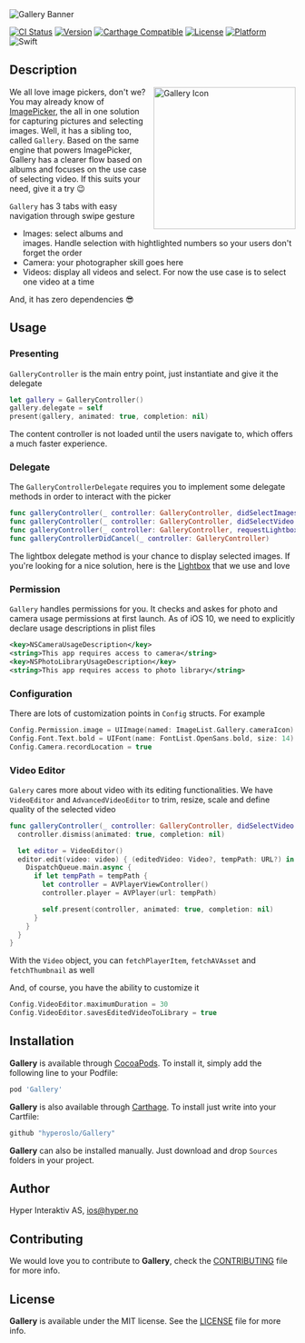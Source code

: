 <img src="Screenshots/Banner.png" alt="Gallery Banner" align="center" />

[![CI Status](http://img.shields.io/travis/hyperoslo/Gallery.svg?style=flat)](https://travis-ci.org/hyperoslo/Gallery)
[![Version](https://img.shields.io/cocoapods/v/Gallery.svg?style=flat)](http://cocoadocs.org/docsets/Gallery)
[![Carthage Compatible](https://img.shields.io/badge/Carthage-compatible-4BC51D.svg?style=flat)](https://github.com/Carthage/Carthage)
[![License](https://img.shields.io/cocoapods/l/Gallery.svg?style=flat)](http://cocoadocs.org/docsets/Gallery)
[![Platform](https://img.shields.io/cocoapods/p/Gallery.svg?style=flat)](http://cocoadocs.org/docsets/Gallery)
![Swift](https://img.shields.io/badge/%20in-swift%203.0-orange.svg)

## Description

<img src="Screenshots/Icon.png" alt="Gallery Icon" align="right" width="250" height="250" />

We all love image pickers, don't we? You may already know of [ImagePicker](https://github.com/hyperoslo/ImagePicker), the all in one solution for capturing pictures and selecting images. Well, it has a sibling too, called `Gallery`. Based on the same engine that powers ImagePicker, Gallery has a clearer flow based on albums and focuses on the use case of selecting video. If this suits your need, give it a try 😉

`Gallery` has 3 tabs with easy navigation through swipe gesture

- Images: select albums and images. Handle selection with hightlighted numbers so your users don't forget the order
- Camera: your photographer skill goes here
- Videos: display all videos and select. For now the use case is to select one video at a time

And, it has zero dependencies 😎

## Usage

### Presenting

`GalleryController` is the main entry point, just instantiate and give it the delegate

```swift
let gallery = GalleryController()
gallery.delegate = self
present(gallery, animated: true, completion: nil)
```

The content controller is not loaded until the users navigate to, which offers a much faster experience.

### Delegate

The `GalleryControllerDelegate` requires you to implement some delegate methods in order to interact with the picker

```swift
func galleryController(_ controller: GalleryController, didSelectImages images: [Image])
func galleryController(_ controller: GalleryController, didSelectVideo video: Video)
func galleryController(_ controller: GalleryController, requestLightbox images: [Image])
func galleryControllerDidCancel(_ controller: GalleryController)
```

The lightbox delegate method is your chance to display selected images. If you're looking for a nice solution, here is the [Lightbox](https://github.com/hyperoslo/Lightbox) that we use and love

### Permission

`Gallery` handles permissions for you. It checks and askes for photo and camera usage permissions at first launch. As of iOS 10, we need to explicitly declare usage descriptions in plist files

```xml
<key>NSCameraUsageDescription</key>
<string>This app requires access to camera</string>
<key>NSPhotoLibraryUsageDescription</key>
<string>This app requires access to photo library</string>
```

### Configuration

There are lots of customization points in `Config` structs. For example

```swift
Config.Permission.image = UIImage(named: ImageList.Gallery.cameraIcon)
Config.Font.Text.bold = UIFont(name: FontList.OpenSans.bold, size: 14)!
Config.Camera.recordLocation = true
```

### Video Editor

`Galery` cares more about video with its editing functionalities. We have `VideoEditor` and `AdvancedVideoEditor` to trim, resize, scale and define quality of the selected video

```swift
func galleryController(_ controller: GalleryController, didSelectVideo video: Video) {
  controller.dismiss(animated: true, completion: nil)

  let editor = VideoEditor()
  editor.edit(video: video) { (editedVideo: Video?, tempPath: URL?) in
    DispatchQueue.main.async {
      if let tempPath = tempPath {
        let controller = AVPlayerViewController()
        controller.player = AVPlayer(url: tempPath)

        self.present(controller, animated: true, completion: nil)
      }
    }
  }
}
```

With the `Video` object, you can `fetchPlayerItem`, `fetchAVAsset` and `fetchThumbnail` as well

And, of course, you have the ability to customize it

```swift
Config.VideoEditor.maximumDuration = 30
Config.VideoEditor.savesEditedVideoToLibrary = true
```



## Installation

**Gallery** is available through [CocoaPods](http://cocoapods.org). To install
it, simply add the following line to your Podfile:

```ruby
pod 'Gallery'
```

**Gallery** is also available through [Carthage](https://github.com/Carthage/Carthage).
To install just write into your Cartfile:

```ruby
github "hyperoslo/Gallery"
```

**Gallery** can also be installed manually. Just download and drop `Sources` folders in your project.

## Author

Hyper Interaktiv AS, ios@hyper.no

## Contributing

We would love you to contribute to **Gallery**, check the [CONTRIBUTING](https://github.com/hyperoslo/Gallery/blob/master/CONTRIBUTING.md) file for more info.

## License

**Gallery** is available under the MIT license. See the [LICENSE](https://github.com/hyperoslo/Gallery/blob/master/LICENSE.md) file for more info.
